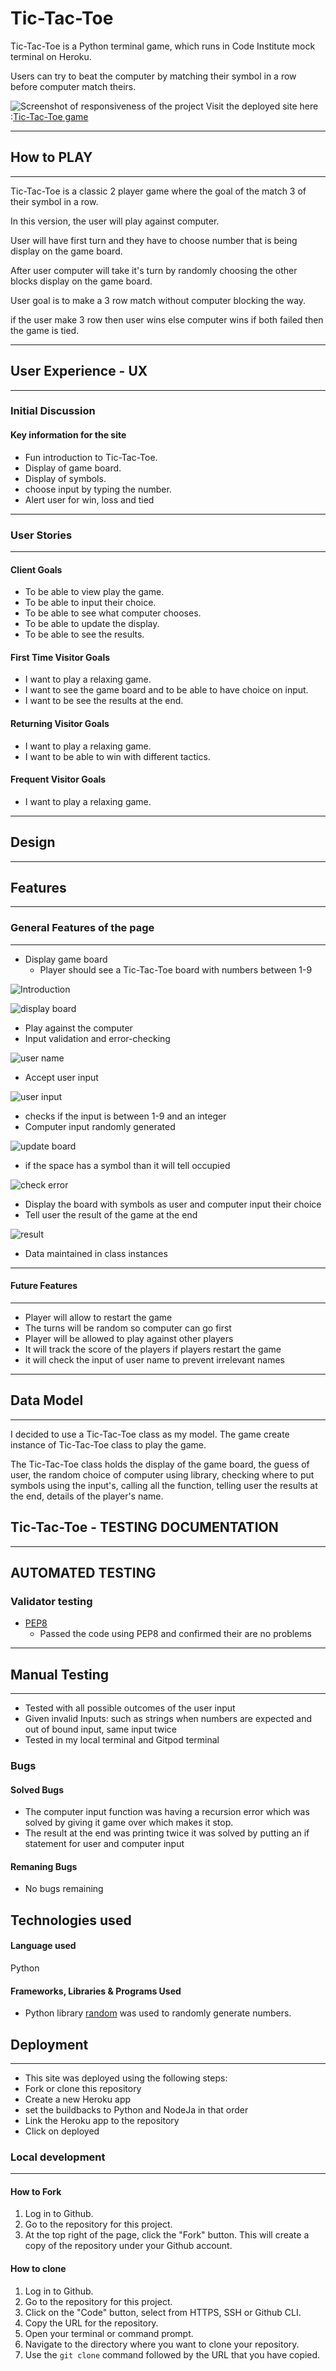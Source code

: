 # Tic-Tac-Toe

Tic-Tac-Toe is a Python terminal game, which runs in Code Institute mock terminal on Heroku.

Users can try to beat the computer by matching their symbol in a row before computer match theirs.

![Screenshot of responsiveness of the project](images/responsive-python.png)
Visit the deployed site here :[Tic-Tac-Toe game](https://tic-tac-toe-games-dc7531f170f5.herokuapp.com/)


---

## How to PLAY

---

Tic-Tac-Toe is a classic 2 player game where the goal of the match 3 of their symbol in a row.

In this version, the user will play against computer.

User will have first turn and they have to choose number that is being display on the game board.

After user computer will take it's turn by randomly choosing the other blocks display on the game board.

User goal is to make a 3 row match without computer blocking the way.

if the user make 3 row then user wins else computer wins if both failed then the game is tied.


---

## User Experience - UX

---

### Initial Discussion

#### Key information for the site

- Fun introduction to Tic-Tac-Toe.
- Display of game board.
- Display of symbols.
- choose input by typing the number.
- Alert user for win, loss and tied

---

### User Stories

---

#### Client Goals

- To be able to view play the game.
- To be able to input their choice.
- To be able to see what computer chooses.
- To be able to update the display.
- To be able to see the results.

#### First Time Visitor Goals

- I want to play a relaxing game.
- I want to see the game board and to be able to have choice on input.
- I want to be see the results at the end.


#### Returning Visitor Goals

- I want to play a relaxing game.
- I want to be able to win with different tactics.
  
#### Frequent Visitor Goals

- I want to play a relaxing game.

---

## Design

---

## Features

---

### General Features of the page

---
- Display game board
  - Player should see a Tic-Tac-Toe board with numbers between 1-9

![Introduction](images/introduction.png)

![display board](images/display-board.png)

- Play against the computer
- Input validation and error-checking

![user name](images/name.png)

  - Accept user input

![user input](images/display-board.png)

  - checks if the input is between 1-9 and an integer
  - Computer input randomly generated

![update board](images/update-board.png)

  - if the space has a symbol than it will tell occupied

![check error](images/check-error.png)

- Display the board with symbols as user and computer input their choice
- Tell user the result of the game at the end

![result](images/update-results.png)

- Data maintained in class instances

---

#### Future Features

---
- Player will allow to restart the game
- The turns will be random so computer can go first
- Player will be allowed to play against other players
- It will track the score of the players if players restart the game
- it will check the input of user name to prevent irrelevant names

---

## Data Model

---
I decided to use a Tic-Tac-Toe class as my model. The game create instance of Tic-Tac-Toe class to play the game.

The Tic-Tac-Toe class holds the display of the game board, the guess of user, the random choice of computer using library, checking where to put symbols using the input's, calling all the function, telling user the results at the end, details of the player's name.



## Tic-Tac-Toe - TESTING DOCUMENTATION

---

## AUTOMATED TESTING
  
### Validator testing

- [PEP8](https://pep8ci.herokuapp.com/#)
  - Passed the code using PEP8 and confirmed their are no problems

---

## Manual Testing

---
- Tested with all possible outcomes of the user input
- Given invalid Inputs: such as strings when numbers are expected and out of bound input, same input twice
- Tested in my local terminal and Gitpod terminal

### Bugs
#### Solved Bugs
- The computer input function was having a recursion error which was solved by giving it game over which makes it stop.
- The result at the end was printing twice it was solved by putting an if statement for user and computer input

#### Remaning Bugs
- No bugs remaining


## Technologies used

#### Language used

Python

#### Frameworks, Libraries & Programs Used

- Python library [random](https://docs.python.org/3/library/random.html#module-random) was used to randomly generate numbers.

## Deployment

---
 - This site was deployed using the following steps:
  - Fork or clone this repository
  - Create a new Heroku app
  - set the buildbacks to Python and NodeJa in that order
  - Link the Heroku app to the repository
  - Click on deployed


### Local development

---

#### How to Fork

1. Log in to Github.
2. Go to the repository for this project.
3. At the top right of the page, click the "Fork" button. This will create a copy of the repository under your Github account.

#### How to clone

1. Log in to Github.
2. Go to the repository for this project.
3. Click on the "Code" button, select from HTTPS, SSH or Github CLI.
4. Copy the URL for the repository.
5. Open your terminal or command prompt.
6. Navigate to the directory where you want to clone your repository.
7. Use the `git clone` command followed by the URL that you have copied.
